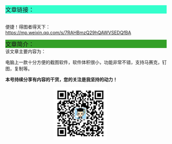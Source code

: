 <div style="background-color:#33ffcc;font-size:18px">文章链接：</div>

<br/>便捷！得图者得天下：<a href="https://mp.weixin.qq.com/s/7RAHBmzQ29hQAWVSEDQfBA" target="_blank" >https://mp.weixin.qq.com/s/7RAHBmzQ29hQAWVSEDQfBA</a>



<div style="background-color:RGB(52,160,40);font-size:18px">文章简介：</div>
该文章主要内容为：

电脑上一款十分方便的截图软件，软件体积很小，功能非常不错，支持马赛克，钉图，复制等。

**本号持续分享有内容的干货，您的关注是我坚持的动力！**

<img src="./_assets/clip_image002.jpg" style="width:33%;margin-left:30%" />